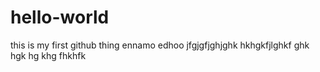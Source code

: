 # hello-world
this is my first github thing
ennamo edhoo
jfgjgfjghjghk
hkhgkfjlghkf ghk
hgk hg  khg fhkhfk
